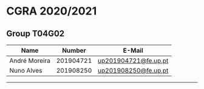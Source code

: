 # CGRA 2020/2021

## Group T04G02
| Name             | Number    | E-Mail             |
| ---------------- | --------- | ------------------ |
| André Moreira         | 201904721 | up201904721@fe.up.pt                |
| Nuno Alves        | 201908250 | up201908250@fe.up.pt            |

----